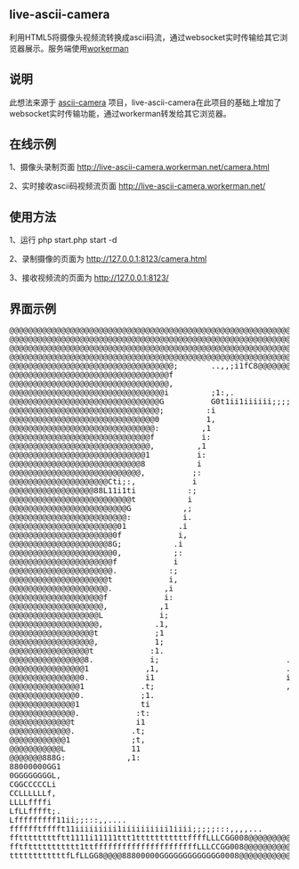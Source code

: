 ## live-ascii-camera 

利用HTML5将摄像头视频流转换成ascii码流，通过websocket实时传输给其它浏览器展示。服务端使用[workerman](http://www.workerman.net)

##  说明
此想法来源于 [ascii-camera](https://github.com/idevelop/ascii-camera) 项目，live-ascii-camera在此项目的基础上增加了websocket实时传输功能，通过workerman转发给其它浏览器。


##  在线示例

1、摄像头录制页面 http://live-ascii-camera.workerman.net/camera.html

2、实时接收ascii码视频流页面 http://live-ascii-camera.workerman.net/


##  使用方法

1、运行 php start.php start -d

2、录制摄像的页面为 http://127.0.0.1:8123/camera.html

3、接收视频流的页面为 http://127.0.0.1:8123/


## 界面示例
<pre id="ascii">
@@@@@@@@@@@@@@@@@@@@@@@@@@@@@@@@@@@@@@@@@@@@@@@@@@@@@@@@@@@@@@@@@@@@@@@@@@@@@@@@@@@@@@@@@@@@@@@@@@@@@@@@@@@@@@@@@@@@@@@@@81;iG@88888801;888000GGit@@@GCLLC@@@@@C
@@@@@@@@@@@@@@@@@@@@@@@@@@@@@@@@@@@@@@@@@@@@@@@@@@@@@@@@@@@@@@@@@@@@@@@@@@@@@@@@@@@@@@@@@@@@@@@@@@@@@@@@@@@@@@@@@@@@@@@@@81;iC8@888880f;f08880GGtiC@@GCLLLG@88@f
@@@@@@@@@@@@@@@@@@@@@@@@@@@@@@@@@@@@@@@@@@@@@@@@@@@@@@@@@@@@@@@@@@@@@@@@@@@@@@@@@@@@@@@@@@@@@@@@@@@@@@@@@@@@@@@@@@@@@@@@@@Li1L8@8@@@88C:i88@88GGG1i@@GLLLCL8@8@1
@@@@@@@@@@@@@@@@@@@@@@@@@@@@@@@@@@@@@@@@@@@@@@@@@@@@@@@@@@@@@@@@@@@@@@@@@@@@@@@@@@@@@@@@@@@@@@@@@@@@@@8@@@@@@@@@@@@@@@@@@@L1if8@@@@@@@G;,8@8880G0ft@@8CCLCCC@@@i
@@@@@@@@@@@@@@@@@@@@@@@@@@@@@@@@@@@;       ..,,;i1fC8@@@@@@@@@@@@@@@@@@@@@@@@@@@@@@@@@@@@@@@@@@@@@@@@@@@@@@@@@@@@@@@@@@@@@C;;f888888880:,L8@800GGf1G@@@0CCGC0@@1
@@@@@@@@@@@@@@@@@@@@@@@@@@@@@@@@@@f                               ,:,i11fC@@@@@@@@@@@@@@@@@@@@@@@@@@@@@@@@@@@@@@@@@@@@@@@@Gi;1888@@@888;,i8@888GGGtG@@@GGCCCG8@L
@@@@@@@@@@@@@@@@@@@@@@@@@@@@@@@@@@,                                                      .,;tLGG08@88@8@@@@@@@@@@@@@@@@@@@0iit@@8@88888L,:888880GGLf@@@CCCCCG0@f
@@@@@@@@@@@@@@@@@@@@@@@@@@@@@@@@@i         ;1:,.                                                            .,ifftC8@@@@@@@1it@@8@88880L;:G80880GGLt@@@CCCCGGG@C
@@@@@@@@@@@@@@@@@@@@@@@@@@@@@@@@G          G0t1ii1iiiiii;;;;;;::,,,..                                                         .:;1tCC0GL;,t88000GGCf@@@CLCCCCCGC
@@@@@@@@@@@@@@@@@@@@@@@@@@@@@@@@;         :i                     .,,:;;;i;iiiiii;;;;;::,,..                                                .:itffL8@@@@CLCCCGCCC
@@@@@@@@@@@@@@@@@@@@@@@@@@@@@@@0          1,                                          .,,:;;ii11111111ii;;;;::,..                              .:;;;,.     ..,:;
@@@@@@@@@@@@@@@@@@@@@@@@@@@@@@@:         ,1                                                              .,:;i1ttfffffffftt111ii;::,,.           .,:;;:,.       
@@@@@@@@@@@@@@@@@@@@@@@@@@@@@@f          i:                                                                                .:;itfLGCGGGGGCCLLLftttt1ttft1;:,    
@@@@@@@@@@@@@@@@@@@@@@@@@@@@@@,         ,1                                                                                                .:;i1LG888@@@@@@880GC;
@@@@@@@@@@@@@@@@@@@@@@@@@@@@@1          i:                                  .::.                                                                    .:;i1ffffLGi
@@@@@@@@@@@@@@@@@@@@@@@@@@@@8           i                               ;L8@@@@88@@@@@CfL80L1::                                                        .,:;;:,.;
@@@@@@@@@@@@@@@@@@@@@@@@@@@@,          ;:                            ;@@@@@@@@@@LttL@@@@CCG@@@G0Li                 ..                                    .,,::.,
@@@@@@@@@@@@@@@@@@@@@Cti;:,            i                            :G0@@@@GLG@@@@@CG@@@@@@8@@@@G8@,       .ii:..::.         ....,,,,,,,,,,..              ..,,,
@@@@@@@@@@@@@@@@@@88L11i1ti           :;                            it1ttC00ftLCG8@@CfC000888@@@@@@@t,    .if8@@@808@8@8000LCC:       ...    .,,::::         ...
@@@@@@@@@@@@@@@@@@@@@@@@@@t           i                             :tttt11ii1fCCCCC0@@@80@88@80008@@@G;;@@@@@@@@@@@@@@@88@@@@@t;.... ..                       .
@@@@@@@@@@@@@@@@@@@@@@@@@G           ,;                              Lfii;;itLC0@@@@@@@@@@0GGG08888@88@@@@@@@@@@@@@@0CC0@@@@@@@@@@@;.        ..  .              
@@@@@@@@@@@@@@@@@@@@@@@@@:           i.                              ;ft11ittfG@@@@@@@LfLCLfG@@@0LCL1itC@@@@@@@@@@@@@@@@@@@@@@@@@@@@@t,    .......              
@@@@@@@@@@@@@@@@@@@@@@@01           .i                          ,:1fLG0L1iiitLLLG8GCLL00fi,  :i,      ,1G@@@@8ffC008@@G0@@@@@@@@@@@@@@@,   ...  ...             
@@@@@@@@@@@@@@@@@@@@@@0f            i,                       .C@@@@@@@@0LiitttfffL0@@@G;.             .,,C@Li:,,,.  .::::i;,;1G@@@@@@@@@;. .   ..,. ..          
@@@@@@@@@@@@@@@@@@@@@8G;           .i                        L8888@@@@@@@LttLCC0@@@@@C;.,;:.           tG80t;;i1;,   .   .... .;L@@@@@@@@f,.    ......          
@@@@@@@@@@@@@@@@@@@@@@0,           ;:                        i8888@@@@@@8CffCCttC@@@f:,......         ,C@@01;;:,,          .    . G@@@@@@@8t,    .,...          
@@@@@@@@@@@@@@@@@@@@@@f            i                           .iG@@@@@8G8@8Ltttif8@01::t8@@@@@G,     .L@@@LG8@@@f:            ,;;,,t@@@@@@@GC;  .,...          
@@@@@@@@@@@@@@@@@@@@@@.           :;                         .,:itC@@@@@@@@@01;iiitC0Gfit@@@Ci:.        ,1LLG880@@@L.        .:::ii:;@@@@@@@;,,..,,,.   ..      
@@@@@@@@@@@@@@@@@@@@@t            i,                            ,1C8@@@@@@@@@L11ftf0GLt1i;:,.         ,:,iLt;::,..:,       :8@@@@@f11@@@@@@C:,,,,,,,..   .      
@@@@@@@@@@@@@@@@@@@@@.           ,i                               f0@@8080G8@0f1ffLCCLLti;:,,..      .;1tG000L111iitf11i;:,:itfG@@@@@@@@@@0:,,,..   .           
@@@@@@@@@@@@@@@@@@@@f            i:                              ,G@8CfG0@@@0L1itfLti10@81;,::::;;:,:,   L88@@LLGtifG00CC0LfC0G:,;ffffL8@8L1if@@@t,.            
@@@@@@@@@@@@@@@@@@@@,           ,1                               .tG@@@@@@@@@@GGG880G08@@@8L;;itCL.     .C0G8@f;;:iGG00ti;;:f@800Gfi;080GG0G;::;11:             
@@@@@@@@@@@@@@@@@@@L            i;                              ,G@@@@@@@@@@@@@@@@@@@88@@@@@8t1L@C,   :CGCLtC@f,  .:;LGCL:  1@CtCG00G8800CCG,   ..              
@@@@@@@@@@@@@@@@@@@,           .1,                                f@@88888@888@@@@@@@@@@@@@@@@@8@t   i0GCCCtL@C1tf1:,,,,11;,,0C1tGGG8@@88GC0L,.                 
@@@@@@@@@@@@@@@@@@t            ;1                                 t@@@@@@@@@@@@@@8@@@@@@@@@@@@@@@G:  t0GCCL110@Ct:.:LLftt1ff;C0fLCCCCG0888CG8;.                 
@@@@@@@@@@@@@@@@@@,            1;                               1G@@@@@@@@@@@@@@80G00GCC0@@@@@@@@@@t,1GGCCCf1t01   :C88@@1.  ,GGfCCCCG088@8081.                 
@@@@@@@@@@@@@@@@@t            :1.                            .L@@@@@@@@@@@@@@@@@@@@@80GGCC0@GLLtL@@@ttfCGGCftL@G;,,,f8@@@f.   t0ffCCGG088@@80C,                 
@@@@@@@@@@@@@@@@8.            i;                           .G008@@@@@@@@@@@@@@@@@@@@80000088CLLf;1f@8ftCCGGGCG@81;:.;8@@@01t1;t@0LCGGG8@888800f.                
@@@@@@@@@@@@@@@@1            ,1,                           .f@@0GGCC0@@888888@@@@@@@00GGCCCCCCCG, ;8@1,i00000G881    t@@@@t:;;i0@0GGG08@0CG00G0;             .. 
@@@@@@@@@@@@@@@0.            i1                            i@@@@@@0LL8@8@@8888@@@@@@80GCCCCCCCCC1if@@i  ,C000GG@C,   ;8@@@G,   :0@00888800088GCG:            .. 
@@@@@@@@@@@@@@@1            .t;                            ,C8@@@@8LftLLtfG@88@@@@@@0fii111tCCf1i,       :G800G@8i::,,t8@@@i....L@800888888@80G0L.              
@@@@@@@@@@@@@@0.            ;1.                             .i08@@@@008@0CLCC0@@@@@@01;;1i:;tfi::        iG0088@@L1ti.  .:ii1LL1C@888888@@80080G0;.             
@@@@@@@@@@@@@@1             ti                                  ,f00GCG@@@@88@@@@@@@8C1iii;1fLt;;.      .f0000088Ci,.     iLCCLCL8@@@@@@@80CLC000C,          .  
@@@@@@@@@@@@@@.            :t:                                       ..,;itttffG@@@@@@@8880000000;      ;G00GG0080f;:i11:..:i1ii:1CC88888880GffG01.         .  .
@@@@@@@@@@@@@t             i1                                                              ..,::;       :LCGCCGG00GLtfLLt,       .1tC88888880GGG0t,  .     ....,
@@@@@@@@@@@@@.            .t;                                                                                                    .,.;LG0088880CG00i....    .....
@@@@@@@@@@@@1             ;t,                                                                                                                                   
@@@@@@@@@@@L              11                                                                                                                                    
@@@@@@@888G:             ,1:                                                                                                                                    
88000000GG1                                                                                                                                                     
0GGGGGGGGL,                                                                                                                                                     
CGGCCCCCLi                                                                                                                                                      
CCLLLLLLf,                                                                                                                                                      
LLLLffffi                                                                                                                                                       
LfLLfffft;.                                                                                                                                                     
Lfffffffff11ii;;:::,,....                                                                                                                                       
fffffftfffft11iiiiiiiii1iiiiiiiiii1iiii;;;;;:::,,,,...                                                                                                          
ffttttttttftt1111i11111ttt1tttttttttttffffLLLCGG008@@@@@@@@@@@@@@@800GCCfftttii;;::,,,.                                                                         
fftfttttttttttt1ttffffffffffffffffffffffLLLCCGG008@@@@@@@@@@@@@@@@@@@@@@@@@@@@@@@@@@@@@@@@@@@@@@@@@@@@@@@@8800GGGCCLCffffffftt11i1111i1i1i1ii1111111111111tttttf
ttttttttttttfLfLLGG8@@@@88800000GGGGGGGGGGGGG0008@@@@@@@@@@@@@@@@@@@@@@@@@@@@@@@@@@@@@@@@@@@@@@@@@@@@@@@@@@@@@@@@@@@@@@@@@@@@@@@@@@@@@@@@@@@@@@@@@@@@@@@@@@@@@@@
</pre>
